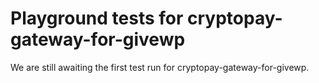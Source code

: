 # Playground tests for cryptopay-gateway-for-givewp
We are still awaiting the first test run for cryptopay-gateway-for-givewp.
